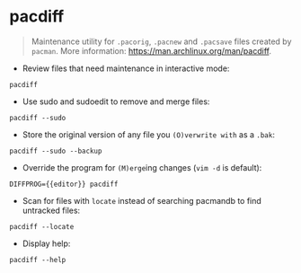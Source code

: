 # pacdiff

> Maintenance utility for `.pacorig`, `.pacnew` and `.pacsave` files created by `pacman`.
> More information: <https://man.archlinux.org/man/pacdiff>.

- Review files that need maintenance in interactive mode:

`pacdiff`

- Use sudo and sudoedit to remove and merge files:

`pacdiff --sudo`

- Store the original version of any file you `(O)verwrite with` as a `.bak`:

`pacdiff --sudo --backup`

- Override the program for `(M)erge`ing changes (`vim -d` is default):

`DIFFPROG={{editor}} pacdiff`

- Scan for files with `locate` instead of searching pacmandb to find untracked files:

`pacdiff --locate`

- Display help:

`pacdiff --help`
